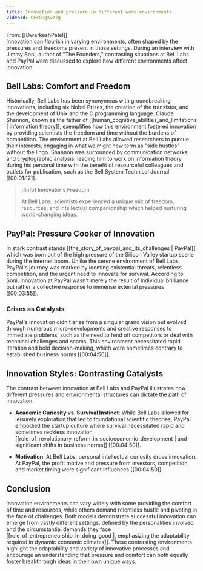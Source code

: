 ```yaml
---
title: Innovation and pressure in different work environments
videoId: OEcOUgXvz7g
---
```


From: [[DwarkeshPatel]] <br/> 
Innovation can flourish in varying environments, often shaped by the pressures and freedoms present in those settings. During an interview with Jimmy Soni, author of "The Founders," contrasting situations at Bell Labs and PayPal were discussed to explore how different environments affect innovation. 

## Bell Labs: Comfort and Freedom

Historically, Bell Labs has been synonymous with groundbreaking innovations, including six Nobel Prizes, the creation of the transistor, and the development of Unix and the C programming language. Claude Shannon, known as the father of [[human_cognitive_abilities_and_limitations | information theory]], exemplifies how this environment fostered innovation by providing scientists the freedom and time without the burdens of competition. The environment at Bell Labs allowed researchers to pursue their interests, engaging in what we might now term as "side hustles" without the lingo. Shannon was surrounded by communication networks and cryptographic analysis, leading him to work on information theory during his personal time with the benefit of resourceful colleagues and outlets for publication, such as the Bell System Technical Journal [<a class="yt-timestamp" data-t="00:01:12">[00:01:12]</a>].

> [!info] Innovator's Freedom
> 
> At Bell Labs, scientists experienced a unique mix of freedom, resources, and intellectual companionship which helped nurturing world-changing ideas.

## PayPal: Pressure Cooker of Innovation

In stark contrast stands [[the_story_of_paypal_and_its_challenges | PayPal]], which was born out of the high pressure of the Silicon Valley startup scene during the internet boom. Unlike the serene environment of Bell Labs, PayPal's journey was marked by looming existential threats, relentless competition, and the urgent need to innovate for survival. According to Soni, innovation at PayPal wasn't merely the result of individual brilliance but rather a collective response to immense external pressures [<a class="yt-timestamp" data-t="00:03:55">[00:03:55]</a>].

### Crises as Catalysts

PayPal's innovation didn't arise from a singular grand vision but evolved through numerous micro-developments and creative responses to immediate problems, such as the need to fend off competitors or deal with technical challenges and scams. This environment necessitated rapid iteration and bold decision-making, which were sometimes contrary to established business norms [<a class="yt-timestamp" data-t="00:04:56">[00:04:56]</a>].

## Innovation Styles: Contrasting Catalysts

The contrast between innovation at Bell Labs and PayPal illustrates how different pressures and environmental structures can dictate the path of innovation:

- **Academic Curiosity vs. Survival Instinct**: While Bell Labs allowed for leisurely exploration that led to foundational scientific theories, PayPal embodied the startup culture where survival necessitated rapid and sometimes reckless innovation [[role_of_revolutionary_reform_in_socioeconomic_development | and significant shifts in business norms]] [<a class="yt-timestamp" data-t="00:04:50">[00:04:50]</a>].
  
- **Motivation**: At Bell Labs, personal intellectual curiosity drove innovation. At PayPal, the profit motive and pressure from investors, competition, and market timing were significant influences [<a class="yt-timestamp" data-t="00:04:50">[00:04:50]</a>].

## Conclusion

Innovation environments can vary widely with some providing the comfort of time and resources, while others demand relentless hustle and pivoting in the face of challenges. Both models demonstrate successful innovation can emerge from vastly different settings, defined by the personalities involved and the circumstantial demands they face [[role_of_entrepreneurship_in_doing_good |, emphasizing the adaptability required in dynamic economic climates]]. These contrasting environments highlight the adaptability and variety of innovative processes and encourage an understanding that pressure and comfort can both equally foster breakthrough ideas in their own unique ways.